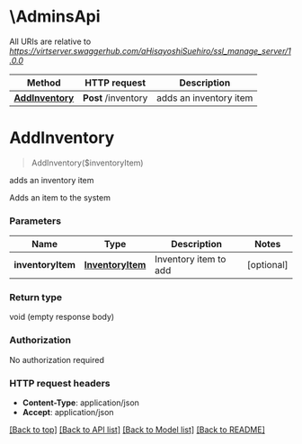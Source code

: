 # \AdminsApi

All URIs are relative to *https://virtserver.swaggerhub.com/aHisayoshiSuehiro/ssl_manage_server/1.0.0*

Method | HTTP request | Description
------------- | ------------- | -------------
[**AddInventory**](AdminsApi.md#AddInventory) | **Post** /inventory | adds an inventory item


# **AddInventory**
> AddInventory($inventoryItem)

adds an inventory item

Adds an item to the system


### Parameters

Name | Type | Description  | Notes
------------- | ------------- | ------------- | -------------
 **inventoryItem** | [**InventoryItem**](InventoryItem.md)| Inventory item to add | [optional] 

### Return type

void (empty response body)

### Authorization

No authorization required

### HTTP request headers

 - **Content-Type**: application/json
 - **Accept**: application/json

[[Back to top]](#) [[Back to API list]](../README.md#documentation-for-api-endpoints) [[Back to Model list]](../README.md#documentation-for-models) [[Back to README]](../README.md)


